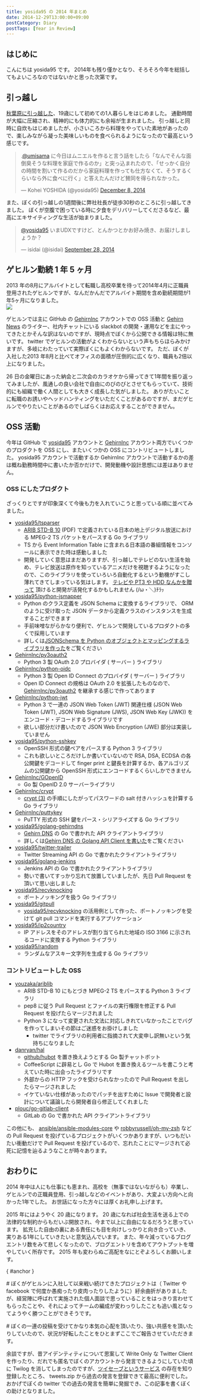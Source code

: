 ```yaml
---
title: yosida95 の 2014 年まとめ
date: 2014-12-29T13:00:00+09:00
postCategory: Diary
postTags: [Year in Review]
---
```


## はじめに

こんにちは yosida95 です。
2014年も残り僅かとなり、そろそろ今年を総括してもよいころなのではないかと思った次第です。

## 引っ越し

[秋葉原に引っ越した](/2014/09/19/083000.html)、19歳にして初めての1人暮らしをはじめました。
通勤時間が大幅に圧縮され、精神的にも体力的にも余裕が生まれました。
引っ越しと同時に自炊もはじめましたが、小さいころから料理をやっていた素地があったので、楽しみながら凝った美味しいものを食べられるようになったので最高という感じです。

<blockquote class="twitter-tweet" lang="en"><p lang="ja" dir="ltr">.<a href="https://twitter.com/umisama">@umisama</a> に今日はムニエルを作ると言う話をしたら「なんでそんな面倒臭そうな料理を家庭で作るのか」と突っ込まれたので、「せっかく自分の時間を割いて作るのだから家庭料理を作っても仕方なくて、そうするくらいなら外に食べに行く」と答えたんだけど賛同を得られなかった。</p>&mdash; Kohei YOSHIDA (@yosida95) <a href="https://twitter.com/yosida95/status/541894740954722304">December 8, 2014</a></blockquote>

また、ぼくの引っ越しの1週間後に弊社社長が徒歩30秒のところに引っ越してきました。
ぼくが空腹で困っている時に夕食をデリバリーしてくださるなど、最高にエキサイティングな生活が始まりました。

<blockquote class="twitter-tweet" lang="en"><p lang="ja" dir="ltr"><a href="https://twitter.com/yosida95">@yosida95</a> いまUDXですけど、とんかつとかお好み焼き、お届けしましょうか？</p>&mdash; isidai (@isidai) <a href="https://twitter.com/isidai/status/516201112420896772">September 28, 2014</a></blockquote>

## ゲヒルン勤続 1 年 5 ヶ月

2013 年の8月にアルバイトとして転職し高校卒業を待って2014年4月に正職員登用されたゲヒルンですが、なんだかんだでアルバイト期間を含め勤続期間が1年5ヶ月になりました。<br />
[![](https://yosida95.com/photos/rZTg6.raw.jpeg)](https://yosida95.com/photos/rZTg6.raw.jpeg)

ゲヒルンでは主に GitHub の [GehirnInc](https://github.com/GehirnInc) アカウントでの OSS 活動と [Gehirn News](http://news.gehirn.jp/) のライター、社内チャットにいる slackbot の開発・運用などを主にやってきたとかそんな訳はないのですが、現時点でぼくから公開できる情報は特に無いです。
twitter でゲヒルンの活動がよくわからないという声もちらほらみかけますが、多岐にわたっていて実際ぼくにもよくわからないです。
ただ、ぼくが入社した2013 年8月と比べてオフィスの面積が圧倒的に広くなり、職員も2倍以上になりました。

26 日の金曜日にあった納会と二次会のカラオケから帰ってきて1年間を振り返ってみましたが、風通しの良い会社で自由にのびのびとさせてもらっていて、技術的にも組織で働く人間としても大きく成長した気がしました。
ありがたいことに転職のお誘いやヘッドハンティングをいただくことがあるのですが、まだゲヒルンでやりたいことがあるのでしばらくはお応えすることができません。

## OSS 活動

今年は GitHub で [yosida95](https://github.com/yosida95) アカウントと [GehirnInc](https://github.com/GehirnInc) アカウント両方でいくつかのプロダクトを OSS にし、またいくつかの OSS にコントリビュートしました。
yosida95 アカウントで活動するか GehirnInc アカウントで活動するかの差は概ね勤務時間中に書いたか否かだけで、開発動機や設計思想には差はありません。

### OSS にしたプロダクト

ざっくりとですが印象深くて今後も力を入れていこうと思っている順に並べてみました。

- [yosida95/tsparser](https://github.com/yosida95/tsparser)
  - [ARIB STD-B 10](http://www.arib.or.jp/english/html/overview/doc/2-STD-B10v4_8.pdf) (PDF) で定義されている日本の地上デジタル放送における MPEG-2 TS パケットをパースする Go ライブラリ
  - TS から Event Information Table に含まれる日本語の番組情報をコンソールに表示できた時は感動しました
  - 開発していく意思はまだありますが、引っ越しでテレビのない生活を始め、テレビ放送は原作を知っているアニメだけを視聴するようになったので、このライブラリを使っていろいろ自動化するという動機がすこし薄れてきてしまっている気はします。
    [テレビや PT3 や HDD なんかを贈って](https://amzn.to/yosida95) 頂けると開発が活発化するかもしれません (/ω・＼)ﾁﾗｯ
- [yosida95/python-jsmapper](https://github.com/yosida95/python-jsmapper)
  - Python のクラス定義を JSON Schema に変換するライブラリで、 ORM のように受け取った JSON データから定義クラスのインスタンスを生成することができます
  - 手前味噌ながらかなり便利で、ゲヒルンで開発しているプロダクトの多くで採用しています
  - 詳しくは[JSONSchema を Python のオブジェクトとマッピングするライブラリを作った](/2014/06/15/233351.html)をご覧ください
- [GehirnInc/py3oauth2](https://github.com/GehirnInc/py3oauth2)
  - Python 3 製 OAuth 2.0 プロバイダ ( サーバー ) ライブラリ
- [GehirnInc/python-oidc](https://github.com/GehirnInc/python-oidc)
  - Python 3 製 Open ID Connect のプロバイダ ( サーバー ) ライブラリ
  - Open ID Connect の規格は OAuth 2.0 を拡張したものなので、 [GehirnInc/py3oauth2](https://github.com/GehirnInc/py3oauth2) を継承する感じで作ってあります
- [GehirnInc/python-jwt](https://github.com/GehirnInc/python-jwt)
  - Python 3 で一連の JSON Web Token (JWT) 関連仕様 (JSON Web Token (JWT), JSON Web Signature (JWS), JSON Web Key (JWK)) をエンコード・デコードするライブラリです
  - 欲しい部分だけ書いたので JSON Web Encryption (JWE) 部分は実装していません
- [yosida95/python-sshkey](https://github.com/yosida95/python-sshkey)
  - OpenSSH 形式の鍵ペアをパースする Python 3 ライブラリ
  - これも欲しいところだけしか書いていないので RSA, DSA, ECDSA の各公開鍵をデコードして finger print と鍵長を計算するか、各アルゴリズムの公開鍵から OpenSSH 形式にエンコードするくらいしかできません
- [GehirnInc/GOpenID](https://github.com/GehirnInc/GOpenID)
  - Go 製 OpenID 2.0 サーバーライブラリ
- [GehirnInc/crypt](https://github.com/GehirnInc/crypt)
  - [crypt (3)](http://linux.die.net/man/3/crypt) の手順にしたがってパスワードの salt 付きハッシュを計算する Go ライブラリ
- [GehirnInc/puttykey](https://github.com/GehirnInc/puttykey)
  - PuTTY 形式の SSH 鍵をパース・シリアライズする Go ライブラリ
- [yosida95/golang-gehirndns](https://github.com/yosida95/golang-gehirndns)
  - [Gehirn DNS](http://www.gehirn.jp/dns.html) の Go で書かれた API クライアントライブラリ
  - 詳しくは[Gehirn DNS の Golang API Client を書いた](/2014/07/03/163536.html)をご覧ください
- [yosida95/twitter-trailer](https://github.com/yosida95/twitter-trailer)
  - Twitter Streaming API の Go で書かれたクライアントライブラリ
- [yosida95/golang-jenkins](https://github.com/yosida95/golang-jenkins)
  - Jenkins API の Go で書かれたクライアントライブラリ
  - 勢いで書いてすっかり忘れて放置していましたが、先日 Pull Request を頂いて思い出しました
- [yosida95/recvknocking](https://github.com/yosida95/recvknocking)
  - ポートノッキングを扱う Go ライブラリ
- [yosida95/gitpull](https://github.com/yosida95/gitpull)
  - [yosida95/recvknocking](https://github.com/yosida95/recvknocking) の活用例として作った、ポートノッキングを受けて git pull コマンドを実行するアプリケーション
- [yosida95/ip2country](https://github.com/yosida95/ip2country)
  - IP アドレスをそのアドレスが割り当てられた地域の ISO 3166 に示されるコードに変換する Python ライブラリ
- [yosida95/random](https://github.com/yosida95/random)
  - ランダムなアスキー文字列を生成する Go ライブラリ

### コントリビュートした OSS

- [youzaka/ariblib](https://github.com/youzaka/ariblib)
  - ARIB STD-B 10 にもとづき MPEG-2 TS をパースする Python 3 ライブラリ
  - pep8 に従う Pull Request とファイルの実行権限を修正する Pull Request を投げたらマージされました
  - Python 3 になって変更された文法に対応しきれていなかったことでバグを作ってしまいその節はご迷惑をお掛けしました
    - twitter でライブラリの利用者に指摘されて大変申し訳無いという気持ちになりました
- [danryan/hal](https://github.com/danryan/hal)
  - [github/hubot](https://github.com/github/hubot) を置き換えようとする Go 製チャットボット
  - CoffeeScript に辟易とし Go で Hubot を置き換えるツールを書こうと考えていた時に出会ったライブラリです
  - 外部からの HTTP フックを受けられなかったので Pull Request を出したらマージされました
  - イケていない仕様があったのでパッチを出すために Issue で開発者と設計について議論したら開発者自ら修正してくれました
- [plouc/go-gitlab-client](https://github.com/plouc/go-gitlab-client)
  - GitLab の Go で書かれた API クライアントライブラリ

この他にも、 [ansible/ansible-modules-core](https://github.com/ansible/ansible-modules-core) や [robbyrussell/oh-my-zsh](https://github.com/robbyrussell/oh-my-zsh) などの Pull Request を投げているプロジェクトがいくつかありますが、いつもだいたい衝動だけで Pull Request を投げているので、忘れたことにマージされて必死に記憶を辿るようなことが時々あります。

## おわりに

2014 年中は人にも仕事にも恵まれ、高校を（無事ではないながらも）卒業し、ゲヒルンでの正職員登用、引っ越しなどのイベントがあり、大変よい方向へと向かった1年でした。
お世話になった方々には厚くお礼申し上げます。

2015 年にはようやく 20 歳になります。
20 歳になれば社会生活を送る上での法律的な制約からもだいぶ開放され、今まで以上に自由になるだろうと思っています。
拡充した自由の裏にある責任にも目を向けしっかりと向き合っていき、実りある1年にしていきたいと意気込んでいます。
また、年々減っているブログエントリ数をみて悲しくなったので、ブログエントリを含めてアウトプットを増やしていく所存です。
2015 年も変わらぬご高配をなにとぞよろしくお願いします。

{ #anchor }

\# ぼくがゲヒルンに入社して以来戦い続けてきたプロジェクトは（ Twitter や facebook で何度か愚痴ったり皮肉ったりしたように）紆余曲折がありましたが、経営陣に呼ばれて実施された個人面談で思っていることをはっきり言わせてもらったことや、それによってチームの編成が変わっりしたことも追い風となってようやく勝つことができそうです。

\# ぼくの一連の投稿を受けてかなり本気の心配を頂いたり、強い共感をを頂いたりしていたので、状況が好転したことをひとまずここでご報告させていただきます。

余談ですが、昔アイデンティティについて思案して Write Only な Twitter Client を作ったり、だれでも匿名でぼくのアカウントから発言できるようにしていた頃に Twilog を消してしまったのですが、[ツイセーブというサービス](http://twisave.com/yosida95/search/%E5%8A%A9%E3%81%A3%E4%BA%BA+OR+%E9%9F%B3%E4%BF%A1%E4%B8%8D%E9%80%9A+OR+%E3%82%B3%E3%83%B3%E3%83%88%E3%83%AA%E3%83%93%E3%83%A5%E3%83%BC%E3%83%88+-Qiita+OR+%E3%83%95%E3%83%AD%E3%83%B3%E3%83%88+OR+%E7%A4%BE%E5%86%85%E3%83%8B%E3%83%BC%E3%83%88+OR+%E7%A4%BE%E4%BC%9A%E7%9A%84) の存在を知り登録したところ、 tweets.zip から過去の発言を登録できて最高に便利でした。
おかげでぼくの twitter での過去の発言を簡単に発掘でき、この記事を書くぼくの助けとなりました。
